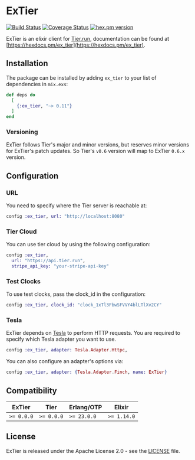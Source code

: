 # ExTier

[![Build Status](https://img.shields.io/github/actions/workflow/status/gordalina/ex_tier/ci.yml?branch=main&style=flat-square)](https://github.com/gordalina/ex_tier/actions?query=workflow%3A%22ci%22)
[![Coverage Status](https://img.shields.io/codecov/c/github/gordalina/ex_tier?style=flat-square)](https://app.codecov.io/gh/gordalina/ex_tier)
[![hex.pm version](https://img.shields.io/hexpm/v/ex_tier?style=flat-square)](https://hex.pm/packages/ex_tier)

ExTier is an elixir client for [Tier.run](https://tier.run), documentation can be found at [https://hexdocs.pm/ex_tier](https://hexdocs.pm/ex_tier).

## Installation

The package can be installed by adding `ex_tier` to your list of dependencies in `mix.exs`:

```elixir
def deps do
  [
    {:ex_tier, "~> 0.11"}
  ]
end
```

### Versioning

ExTier follows Tier's major and minor versions, but reserves minor versions for ExTier's patch updates. So Tier's `v0.6` version will map to ExTier `0.6.x` version.

## Configuration

### URL

You need to specify where the Tier server is reachable at:

```elixir
config :ex_tier, url: "http://localhost:8080"
```

### Tier Cloud

You can use tier cloud by using the following configuration:

```elixir
config :ex_tier,
  url: "https://api.tier.run",
  stripe_api_key: "your-stripe-api-key"
```

### Test Clocks

To use test clocks, pass the clock_id in the configuration:

```elixir
config :ex_tier, clock_id: "clock_1xTl3FbwSFVVY4blLTlXv2CY"
```

### Tesla

ExTier depends on [Tesla](https://github.com/elixir-tesla/tesla) to perform HTTP requests. You are required to specify which Tesla adapter you want to use.

```elixir
config :ex_tier, adapter: Tesla.Adapter.Httpc,
```

You can also configure an adapter's options via:

```elixir
config :ex_tier, adapter: {Tesla.Adapter.Finch, name: ExTier}
```

## Compatibility

| ExTier     | Tier        | Erlang/OTP | Elixir       |
| -          | -           | -          | -            |
| `>= 0.0.0` | `>= 0.0.0`  | `>= 23.0.0` | `>= 1.14.0` |

## License

ExTier is released under the Apache License 2.0 - see the [LICENSE](LICENSE) file.
